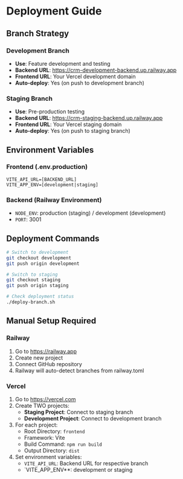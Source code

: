 # Deployment Guide

## Branch Strategy

### Development Branch
- **Use**: Feature development and testing
- **Backend URL**: https://crm-development-backend.up.railway.app
- **Frontend URL**: Your Vercel development domain
- **Auto-deploy**: Yes (on push to development branch)

### Staging Branch  
- **Use**: Pre-production testing
- **Backend URL**: https://crm-staging-backend.up.railway.app
- **Frontend URL**: Your Vercel staging domain
- **Auto-deploy**: Yes (on push to staging branch)

## Environment Variables

### Frontend (.env.production)
```
VITE_API_URL=[BACKEND_URL]
VITE_APP_ENV=[development|staging]
```

### Backend (Railway Environment)
- `NODE_ENV`: production (staging) / development (development)
- `PORT`: 3001

## Deployment Commands

```bash
# Switch to development
git checkout development
git push origin development

# Switch to staging  
git checkout staging
git push origin staging

# Check deployment status
./deploy-branch.sh
```

## Manual Setup Required

### Railway
1. Go to https://railway.app
2. Create new project
3. Connect GitHub repository
4. Railway will auto-detect branches from railway.toml

### Vercel  
1. Go to https://vercel.com
2. Create TWO projects:
   - **Staging Project**: Connect to staging branch
   - **Development Project**: Connect to development branch
3. For each project:
   - Root Directory: `frontend`
   - Framework: Vite
   - Build Command: `npm run build`
   - Output Directory: `dist`
4. Set environment variables:
   - `VITE_API_URL`: Backend URL for respective branch
   - `VITE_APP_ENV\**: development or staging
